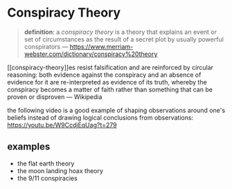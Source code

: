 # Conspiracy Theory

> **definition**: a _conspiracy theory_ is a theory that explains an event or set of circumstances as the result of a secret plot by usually powerful conspirators &mdash; <https://www.merriam-webster.com/dictionary/conspiracy%20theory>

[[conspiracy-theory]]es resist falsification and are reinforced by circular reasoning: both evidence against the conspiracy and an absence of evidence for it are re-interpreted as evidence of its truth, whereby the conspiracy becomes a matter of faith rather than something that can be proven or disproven &mdash; Wikipedia

the following video is a good example of shaping observations around one's beliefs instead of drawing logical conclusions from observations: <https://youtu.be/W9CcdjEqUag?t=279>

## examples

- the flat earth theory
- the moon landing hoax theory
- the 9/11 conspiracies
